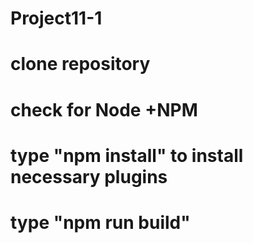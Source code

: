 # Project11-1
# clone repository
# check for Node +NPM
# type "npm install" to install necessary plugins
# type "npm run build"
